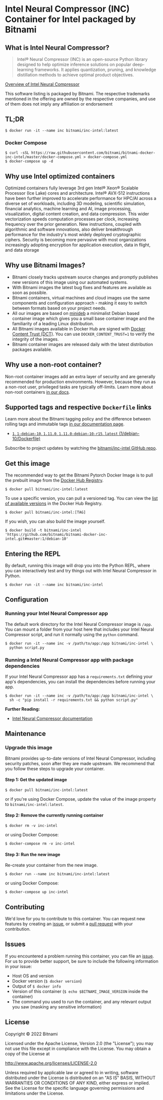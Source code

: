 # Intel Neural Compressor (INC) Container for Intel packaged by Bitnami

## What is Intel Neural Compressor?

> Intel® Neural Compressor (INC) is an open-source Python library designed to help optimize inference solutions on popular deep-learning frameworks. It applies quantization, pruning, and knowledge distillation methods to achieve optimal product objectives.

[Overview of Intel Neural Compressor](https://github.com/intel/neural-compressor)

This software listing is packaged by Bitnami. The respective trademarks mentioned in the offering are owned by the respective companies, and use of them does not imply any affiliation or endorsement

## TL;DR

```console
$ docker run -it --name inc bitnami/inc-intel:latest
```

### Docker Compose

```console
$ curl -sSL https://raw.githubusercontent.com/bitnami/bitnami-docker-inc-intel/master/docker-compose.yml > docker-compose.yml
$ docker-compose up -d
```
## Why use Intel optimized containers

Optimized containers fully leverage 3rd gen Intel® Xeon® Scalable Processor (Ice Lake) cores and architecture. Intel® AVX-512 instructions have been further improved to accelerate performance for HPC/AI across a diverse set of workloads, including 3D modeling, scientific simulation, financial analytics, machine learning and AI, image processing, visualization, digital content creation, and data compression. This wider vectorization speeds computation processes per clock, increasing frequency over the prior generation. New instructions, coupled with algorithmic and software innovations, also deliver breakthrough performance for the industry's most widely deployed cryptographic ciphers. Security is becoming more pervasive with most organizations increasingly adopting encryption for application execution, data in flight, and data storage

## Why use Bitnami Images?

* Bitnami closely tracks upstream source changes and promptly publishes new versions of this image using our automated systems.
* With Bitnami images the latest bug fixes and features are available as soon as possible.
* Bitnami containers, virtual machines and cloud images use the same components and configuration approach - making it easy to switch between formats based on your project needs.
* All our images are based on [minideb](https://github.com/bitnami/minideb) a minimalist Debian based container image which gives you a small base container image and the familiarity of a leading Linux distribution.
* All Bitnami images available in Docker Hub are signed with [Docker Content Trust (DCT)](https://docs.docker.com/engine/security/trust/content_trust/). You can use `DOCKER_CONTENT_TRUST=1` to verify the integrity of the images.
* Bitnami container images are released daily with the latest distribution packages available.

## Why use a non-root container?

Non-root container images add an extra layer of security and are generally recommended for production environments. However, because they run as a non-root user, privileged tasks are typically off-limits. Learn more about non-root containers [in our docs](https://docs.bitnami.com/tutorials/work-with-non-root-containers/).

## Supported tags and respective `Dockerfile` links

Learn more about the Bitnami tagging policy and the difference between rolling tags and immutable tags [in our documentation page](https://docs.bitnami.com/tutorials/understand-rolling-tags-containers/).


* [`1`, `1-debian-10`, `1.11.0`, `1.11.0-debian-10-r15`, `latest` (1/debian-10/Dockerfile)](https://github.com/bitnami/bitnami-docker-inc-intel/blob/1.11.0-debian-10-r15/1/debian-10/Dockerfile)

Subscribe to project updates by watching the [bitnami/inc-intel GitHub repo](https://github.com/bitnami/bitnami-docker-inc-intel).

## Get this image

The recommended way to get the Bitnami Pytorch Docker Image is to pull the prebuilt image from the [Docker Hub Registry](https://hub.docker.com/r/bitnami/inc-intel).

```console
$ docker pull bitnami/inc-intel:latest
```

To use a specific version, you can pull a versioned tag. You can view the [list of available versions](https://hub.docker.com/r/bitnami/inc-intel/tags/) in the Docker Hub Registry.

```console
$ docker pull bitnami/inc-intel:[TAG]
```

If you wish, you can also build the image yourself.

```console
$ docker build -t bitnami/inc-intel 'https://github.com/bitnami/bitnami-docker-inc-intel.git#master:1/debian-10'
```

## Entering the REPL

By default, running this image will drop you into the Python REPL, where you can interactively test and try things out with Intel Neural Compressor in Python.

```console
$ docker run -it --name inc bitnami/inc-intel
```

## Configuration

### Running your Intel Neural Compressor app

The default work directory for the Intel Neural Compressor image is `/app`. You can mount a folder from your host here that includes your Intel Neural Compressor script, and run it normally using the `python` command.

```console
$ docker run -it --name inc -v /path/to/app:/app bitnami/inc-intel \
  python script.py
```

### Running a Intel Neural Compressor app with package dependencies

If your Intel Neural Compressor app has a `requirements.txt` defining your app's dependencies, you can install the dependencies before running your app.

```console
$ docker run -it --name inc -v /path/to/app:/app bitnami/inc-intel \
  sh -c "pip install -r requirements.txt && python script.py"
```

**Further Reading:**

  - [Intel Neural Compressor documentation](https://github.com/intel/neural-compressordocs/stable/index.html)

## Maintenance

### Upgrade this image

Bitnami provides up-to-date versions of Intel Neural Compressor, including security patches, soon after they are made upstream. We recommend that you follow these steps to upgrade your container.

#### Step 1: Get the updated image

```console
$ docker pull bitnami/inc-intel:latest
```

or if you're using Docker Compose, update the value of the image property to `bitnami/inc-intel:latest`.

#### Step 2: Remove the currently running container

```console
$ docker rm -v inc-intel
```

or using Docker Compose:

```console
$ docker-compose rm -v inc-intel
```

#### Step 3: Run the new image

Re-create your container from the new image.

```console
$ docker run --name inc bitnami/inc-intel:latest
```

or using Docker Compose:

```console
$ docker-compose up inc-intel
```

## Contributing

We'd love for you to contribute to this container. You can request new features by creating an [issue](https://github.com/bitnami/bitnami-docker-inc-intel/issues), or submit a [pull request](https://github.com/bitnami/bitnami-docker-inc-intel/pulls) with your contribution.

## Issues

If you encountered a problem running this container, you can file an [issue](https://github.com/bitnami/bitnami-docker-inc-intel/issues/new). For us to provide better support, be sure to include the following information in your issue:

- Host OS and version
- Docker version (`$ docker version`)
- Output of `$ docker info`
- Version of this container (`$ echo $BITNAMI_IMAGE_VERSION` inside the container)
- The command you used to run the container, and any relevant output you saw (masking any sensitive information)

## License

Copyright &copy; 2022 Bitnami

Licensed under the Apache License, Version 2.0 (the "License");
you may not use this file except in compliance with the License.
You may obtain a copy of the License at

  <http://www.apache.org/licenses/LICENSE-2.0>

Unless required by applicable law or agreed to in writing, software
distributed under the License is distributed on an "AS IS" BASIS,
WITHOUT WARRANTIES OR CONDITIONS OF ANY KIND, either express or implied.
See the License for the specific language governing permissions and
limitations under the License.
